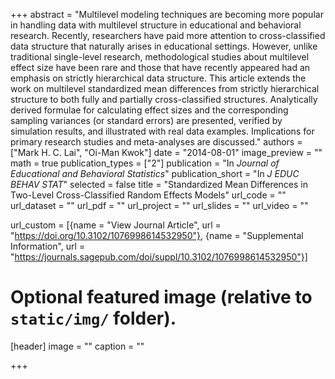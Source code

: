 +++
abstract = "Multilevel modeling techniques are becoming more popular in handling data with multilevel structure in educational and behavioral research. Recently, researchers have paid more attention to cross-classified data structure that naturally arises in educational settings. However, unlike traditional single-level research, methodological studies about multilevel effect size have been rare and those that have recently appeared had an emphasis on strictly hierarchical data structure. This article extends the work on multilevel standardized mean differences from strictly hierarchical structure to both fully and partially cross-classified structures. Analytically derived formulae for calculating effect sizes and the corresponding sampling variances (or standard errors) are presented, verified by simulation results, and illustrated with real data examples. Implications for primary research studies and meta-analyses are discussed."
authors = ["Mark H. C. Lai", "Oi-Man Kwok"]
date = "2014-08-01"
image_preview = ""
math = true
publication_types = ["2"]
publication = "In *Journal of Educational and Behavioral Statistics*"
publication_short = "In *J EDUC BEHAV STAT*"
selected = false
title = "Standardized Mean Differences in Two-Level Cross-Classified Random Effects Models"
url_code = ""
url_dataset = ""
url_pdf = ""
url_project = ""
url_slides = ""
url_video = ""

url_custom = [{name = "View Journal Article", url = "https://doi.org/10.3102/1076998614532950"}, {name = "Supplemental Information", url = "https://journals.sagepub.com/doi/suppl/10.3102/1076998614532950"}]

# Optional featured image (relative to `static/img/` folder).
[header]
image = ""
caption = ""

+++


